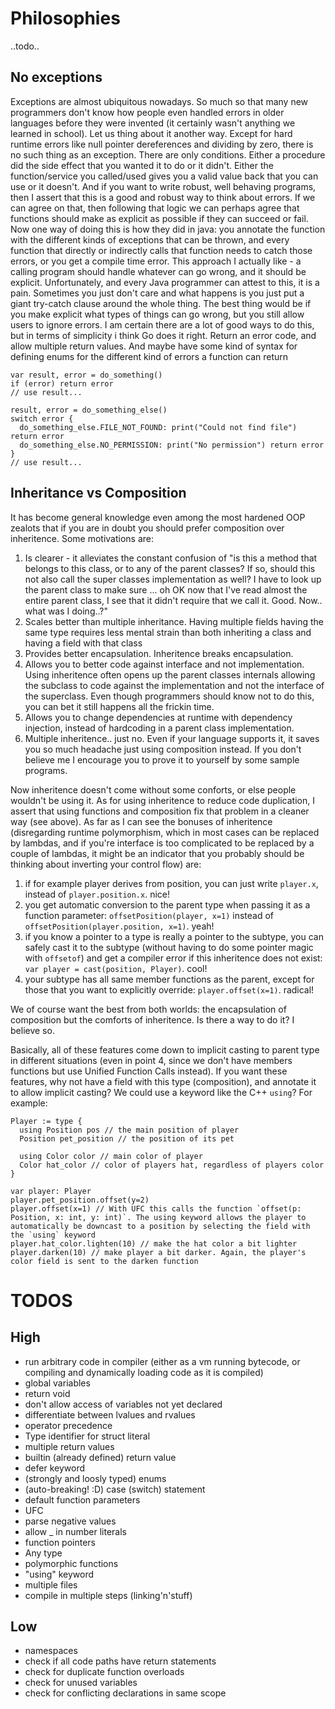 # Philosophies

..todo..

## No exceptions
Exceptions are almost ubiquitous nowadays. So much so that many new programmers don't know how people even handled errors in older languages before they were invented (it certainly wasn't anything we learned in school).
Let us thing about it another way. Except for hard runtime errors like null pointer dereferences and dividing by zero, there is no such thing as an exception. There are only conditions. Either a procedure did the side effect that you wanted it to do or it didn't. Either the function/service you called/used gives you a valid value back that you can use or it doesn't. And if you want to write robust, well behaving programs, then I assert that this is a good and robust way to think about errors. If we can agree on that, then following that logic we can perhaps agree that functions should make as explicit as possible if they can succeed or fail. Now one way of doing this is how they did in java: you annotate the function with the different kinds of exceptions that can be thrown, and every function that directly or indirectly calls that function needs to catch those errors, or you get a compile time error. This approach I actually like - a calling program should handle whatever can go wrong, and it should be explicit. Unfortunately, and every Java programmer can attest to this, it is a pain. Sometimes you just don't care and what happens is you just put a giant try-catch clause around the whole thing. The best thing would be if you make explicit what types of things can go wrong, but you still allow users to ignore errors. I am certain there are a lot of good ways to do this, but in terms of simplicity i think Go does it right. Return an error code, and allow multiple return values. And maybe have some kind of syntax for defining enums for the different kind of errors a function can return
   ```
   var result, error = do_something()
   if (error) return error
   // use result...

   result, error = do_something_else()
   switch error {
     do_something_else.FILE_NOT_FOUND: print("Could not find file") return error
     do_something_else.NO_PERMISSION: print("No permission") return error
   }
   // use result...
   ```
## Inheritance vs Composition
It has become general knowledge even among the most hardened OOP zealots that if you are in doubt you should prefer composition over inheritence. Some motivations are:

1. Is clearer - it alleviates the constant confusion of "is this a method that belongs to this class, or to any of the parent classes? If so, should this not also call the super classes implementation as well? I have to look up the parent class to make sure ... oh OK now that I've read almost the entire parent class, I see that it didn't require that we call it. Good. Now.. what was I doing..?"
2. Scales better than multiple inheritance. Having multiple fields having the same type requires less mental strain than both inheriting a class and having a field with that class
3. Provides better encapsulation. Inheritence breaks encapsulation.
4. Allows you to better code against interface and not implementation. Using inheritence often opens up the parent classes internals allowing the subclass to code against the implementation and not the interface of the superclass. Even though programmers should know not to do this, you can bet it still happens all the frickin time.
5. Allows you to change dependencies at runtime with dependency injection, instead of hardcoding in a parent class implementation.
6. Multiple inheritence.. just no. Even if your language supports it, it saves you so much headache just using composition instead. If you don't believe me I encourage you to prove it to yourself by some sample programs.
   
Now inheritence doesn't come without some conforts, or else people wouldn't be using it.
As for using inheritence to reduce code duplication, I assert that using functions and composition fix that problem in a cleaner way (see above).
As far as I can see the bonuses of inheritence (disregarding runtime polymorphism, which in most cases can be replaced by lambdas, and if you're interface is too complicated to be replaced by a couple of lambdas, it might be an indicator that you probably should be thinking about inverting your control flow) are:
1. if for example player derives from position, you can just write `player.x`, instead of `player.position.x`. nice!
2. you get automatic conversion to the parent type when passing it as a function parameter: `offsetPosition(player, x=1)` instead of `offsetPosition(player.position, x=1)`. yeah!
3. if you know a pointer to a type is really a pointer to the subtype, you can safely cast it to the subtype (without having to do some pointer magic with `offsetof`) and get a compiler error if this inheritence does not exist: `var player = cast(position, Player)`. cool!
4. your subtype has all same member functions as the parent, except for those that you want to explicitly override: `player.offset(x=1)`. radical!

We of course want the best from both worlds: the encapsulation of composition but the comforts of inheritence. Is there a way to do it? I believe so.

Basically, all of these features come down to implicit casting to parent type in different situations (even in point 4, since we don't have members functions but use Unified Function Calls instead). If you want these features, why not have a field with this type (composition), and annotate it to allow implicit casting? We could use a keyword like the C++ `using`?
   For example:

  ```
  Player := type {
    using Position pos // the main position of player
    Position pet_position // the position of its pet

    using Color color // main color of player
    Color hat_color // color of players hat, regardless of players color
  }

  var player: Player
  player.pet_position.offset(y=2)
  player.offset(x=1) // With UFC this calls the function `offset(p: Position, x: int, y: int)`. The using keyword allows the player to automatically be downcast to a position by selecting the field with the `using` keyword
  player.hat_color.lighten(10) // make the hat color a bit lighter
  player.darken(10) // make player a bit darker. Again, the player's color field is sent to the darken function
  ```


# TODOS
## High
 * run arbitrary code in compiler (either as a vm running bytecode, or compiling and dynamically loading code as it is compiled)
 * global variables
 * return void
 * don't allow access of variables not yet declared
 * differentiate between lvalues and rvalues
 * operator precedence
 * Type identifier for struct literal
 * multiple return values
 * builtin (already defined) return value
 * defer keyword
 * (strongly and loosly typed) enums
 * (auto-breaking! :D) case (switch) statement
 * default function parameters
 * UFC
 * parse negative values
 * allow _ in number literals
 * function pointers
 * Any type
 * polymorphic functions
 * "using" keyword
 * multiple files
 * compile in multiple steps (linking'n'stuff)

## Low
 * namespaces
 * check if all code paths have return statements
 * check for duplicate function overloads
 * check for unused variables
 * check for conflicting declarations in same scope

